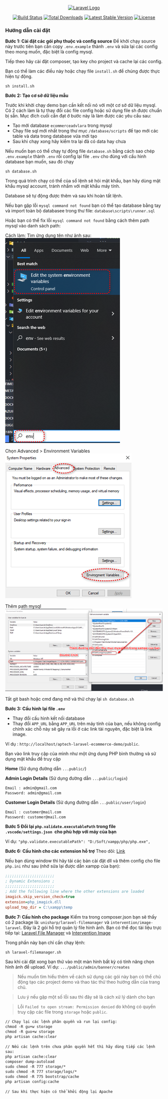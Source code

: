 <p align="center"><a href="https://laravel.com" target="_blank"><img src="https://raw.githubusercontent.com/laravel/art/master/logo-lockup/5%20SVG/2%20CMYK/1%20Full%20Color/laravel-logolockup-cmyk-red.svg" width="400" alt="Laravel Logo"></a></p>

<p align="center">
<a href="https://github.com/laravel/framework/actions"><img src="https://github.com/laravel/framework/workflows/tests/badge.svg" alt="Build Status"></a>
<a href="https://packagist.org/packages/laravel/framework"><img src="https://img.shields.io/packagist/dt/laravel/framework" alt="Total Downloads"></a>
<a href="https://packagist.org/packages/laravel/framework"><img src="https://img.shields.io/packagist/v/laravel/framework" alt="Latest Stable Version"></a>
<a href="https://packagist.org/packages/laravel/framework"><img src="https://img.shields.io/packagist/l/laravel/framework" alt="License"></a>
</p>

### Hướng dẫn cài đặt

**Bước 1: Cài đặt các gói phụ thuộc và config source**
Để khởi chạy source này trước tiên bạn cần copy `.env.example` thành `.env` và sửa lại các config theo mong muốn, đặc biệt là config mysql.

Tiếp theo hãy cài đặt composer, tạo key cho project và cache lại các config.

Bạn có thể làm các điều này hoặc chạy file `install.sh` để chúng được thực hiện tự động.

```shell
sh install.sh
```

**Bước 2: Tạo cơ sở dữ liệu mẫu**

Trước khi khởi chạy demo bạn cần kết nối nó với một cơ sở dữ liệu mysql.
Có 2 cách làm là tự thay đổi các file config hoặc sử dụng file sh được chuẩn bị sẵn. Mục đích cuối cần đạt ở bước này là làm được các yêu cầu sau:

-   Tạo mới database `ecommerceadvlara` trong mysql
-   Chạy file sql mới nhất trong thư mục `/database/scripts` để tạo mới các table và data trong database vừa mới tạo
-   Sau khi chạy xong hãy kiểm tra lại đã có data hay chưa

Nếu muốn bạn có thể chạy tự động file `database.sh` bằng cách sao chép `.env.example` thành `.env` rồi config lại file `.env` cho đúng với cấu hình database bạn muốn, sau đó chạy

```shell
sh database.sh
```

Trong quá trình chạy có thể của sổ lệnh sẽ hỏi mật khẩu, bạn hãy dùng mật khẩu mysql account, tránh nhầm với mật khẩu máy tính.

Database sẽ tự động được thêm và sau khi hoàn tất lệnh.

Nếu bạn gặp lỗi `mysql command not found` bạn có thể tạo database bằng tay và import toàn bộ databasee trong thư file: `database\scripts\runner.sql`

Hoặc bạn có thể fix lỗi `mysql command not found` bằng cách thêm path mysql vào danh sách path:

Cách làm: Tìm ứng dụng tên như ảnh sau:
![alt text](./other/image1.png)

Chọn Advanced > Environment Variables
![alt text](./other/image2.png)

Thêm path mysql
![alt text](./other/image3.png)

Tắt git bash hoặc cmd đang mở và thử chạy lại `sh database.sh`

**Bước 3: Cấu hình lại file `.env`**

-   Thay đổi cấu hình kết nối database
-   Thay đổi `APP_URL` bằng `APP_URL` trên máy tính của bạn, nếu không config chính xác chỗ này sẽ gây ra lỗi ở các link tài nguyên, đặc biệt là link image.

Ví dụ : `http://localhost/aptech-laravel-ecommerce-demo/public`.

Bạn vào link truy cập của mình như một ứng dụng PHP bình thường và sử dụng mật khẩu để truy cập

**Home** (Sử dụng đường dẫn `...public/`)

**Admin Login Details** (Sử dụng đường dẫn `...public/login`)

```shell
Email : admin@gmail.com
Password: admin@gmail.com
```

**Customer Login Details** (Sử dụng đường dẫn `...public/user/login`)

```shell
Email : customer@mail.com
Password: customer@mail.com
```

**Bước 5 Đổi lại `php.validate.executablePath` trong file `.vscode/settings.json `cho phù hợp với máy của bạn**

Ví dụ: `"php.validate.executablePath": "D:/Soft/xampp/php/php.exe", `

**Bước 6: Cấu hình cho các extension hỗ trợ**
Theo dõi: [Link](https://ourcodeworld.com/articles/read/349/how-to-install-and-enable-the-imagick-extension-in-xampp-for-windows)

Nếu bạn dùng window thì hãy tải các bản cài đặt dll và thêm config cho file `php.ini` như sau (nhớ sửa lại được dẫn xampp của bạn):

```ini
;;;;;;;;;;;;;;;;;;;;;;
; Dynamic Extensions ;
;;;;;;;;;;;;;;;;;;;;;;
; Add the following line where the other extensions are loaded
imagick.skip_version_check=true
extension=php_imagick.dll
upload_tmp_dir = C:\xampp\temp
```

**Bước 7: Cấu hình cho package**
Kiểm tra trong composer.json bạn sẽ thấy có 2 package là: `unisharp/laravel-filemanager` và `intervention/image-laravel`. Đây là 2 gói hỗ trợ quản lý file hình ảnh. Bạn có thể đọc tài liệu trực tiếp tại: [Laravel File Manager](https://unisharp.github.io/laravel-filemanager) và [Intervention Image](https://github.com/Intervention/image)

Trong phần này bạn chỉ cần chạy lệnh:

```shell
sh laravel-filemanager.sh
```

Sau khi cài đặt xong bạn thử vào một màn hình bất kỳ có tính năng chọn hình ảnh để upload. Ví dụ: `.../public/admin/banner/creates`

> Nếu muốn tìm hiểu thêm về cách sử dụng các gói này bạn có thể chủ động tạo các project demo và thao tác thử theo hướng dẫn của trang chủ.

> Lưu ý nếu gặp một số lỗi sau thì đây sẽ là cách xử lý dành cho bạn

> Lỗi `Failed to open stream: Permission denied` do không có quyền truy cập các file trong `storage` hoặc `public`.

```shell
// Chạy lại các lệnh phân quyền và run lại config:
chmod -R gu+w storage
chmod -R guo+w storage
php artisan cache:clear

// Nếu các lệnh trên chưa phân quyền hết thì hãy dùng tiếp các lệnh sau:
php artisan cache:clear
composer dump-autoload
sudo chmod -R 777 storage/*
sudo chmod -R 777 storage/logs/*
sudo chmod -R 775 bootstrap/cache
php artisan config:cache

// Sau khi thực hiện có thể khởi động lại Apache
```
